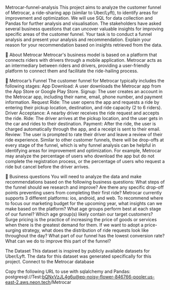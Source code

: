 Metrocar-funnel-analysis
This project aims to analyze the customer funnel of Metrocar, a ride-sharing app (similar to Uber/Lyft), to identify areas for improvement and optimization. We will use SQL for data collection and Pandas for further analysis and visualisation. The stakeholders have asked several business questions that can uncover valuable insights for improving specific areas of the customer funnel. Your task is to conduct a funnel analysis and present your analysis and recommendation. Explain your reason for your recommendation based on insights retrieved from the data. 

🚗 About Metrocar
Metrocar's business model is based on a platform that connects riders with drivers through a mobile application. Metrocar acts as an intermediary between riders and drivers, providing a user-friendly platform to connect them and facilitate the ride-hailing process.

📶 Metrocar’s Funnel
The customer funnel for Metrocar typically includes the following stages:
App Download: A user downloads the Metrocar app from the App Store or Google Play Store.
Signup: The user creates an account in the Metrocar app, including their name, email, phone number, and payment information.
Request Ride: The user opens the app and requests a ride by entering their pickup location, destination, and ride capacity (2 to 6 riders).
Driver Acceptance: A nearby driver receives the ride request and accepts the ride.
Ride: The driver arrives at the pickup location, and the user gets in the car and rides to their destination.
Payment: After the ride, the user is charged automatically through the app, and a receipt is sent to their email.
Review: The user is prompted to rate their driver and leave a review of their ride experience.
Similar to other customer funnels, there will be drop-offs at every stage of the funnel, which is why funnel analysis can be helpful in identifying areas for improvement and optimization. For example, Metrocar may analyze the percentage of users who download the app but do not complete the registration process, or the percentage of users who request a ride but cancel before the driver arrives.
 
🔎 Business questions
You will need to analyze the data and make recommendations based on the following business questions:
What steps of the funnel should we research and improve? Are there any specific drop-off points preventing users from completing their first ride?
Metrocar currently supports 3 different platforms: ios, android, and web. To recommend where to focus our marketing budget for the upcoming year, what insights can we make based on the platform?
What age groups perform best at each stage of our funnel? Which age group(s) likely contain our target customers?
Surge pricing is the practice of increasing the price of goods or services when there is the greatest demand for them. If we want to adopt a price-surging strategy, what does the distribution of ride requests look like throughout the day?
What part of our funnel has the lowest conversion rate? What can we do to improve this part of the funnel?

The Dataset
This dataset is inspired by publicly available datasets for Uber/Lyft. The data for this dataset was generated specifically for this project.
Connect to the Metrocar database

Copy the following URL to use with sqlalchemy and Pandas:
postgresql://Test:bQNxVzJL4g6u@ep-noisy-flower-846766-pooler.us-east-2.aws.neon.tech/Metrocar
